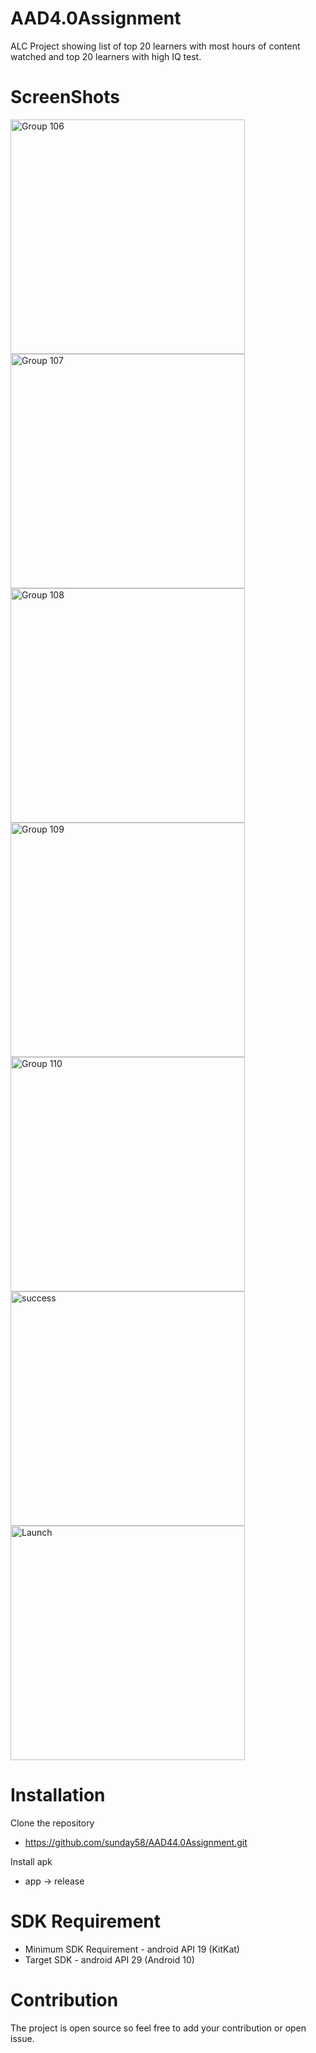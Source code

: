 # AAD4.0Assignment
ALC Project showing list of top 20 learners with most hours of content watched and top 20 learners with high IQ test.

# ScreenShots

<img width="375" alt="Group 106" src="https://user-images.githubusercontent.com/46400048/92334912-1ebbd200-f08a-11ea-9d37-ceb5659dbffa.png">
<img width="375" alt="Group 107" src="https://user-images.githubusercontent.com/46400048/92334917-22e7ef80-f08a-11ea-9399-b905f48513eb.png">
<img width="375" alt="Group 108" src="https://user-images.githubusercontent.com/46400048/92334921-28ddd080-f08a-11ea-8350-e17ad3c42520.png">
<img width="375" alt="Group 109" src="https://user-images.githubusercontent.com/46400048/92334923-2c715780-f08a-11ea-81b3-69a6f9695e28.png">
<img width="375" alt="Group 110" src="https://user-images.githubusercontent.com/46400048/92334925-2f6c4800-f08a-11ea-8758-05fdb27c2634.png">
<img width="375" alt="success" src="https://user-images.githubusercontent.com/46400048/92334929-33986580-f08a-11ea-8d4e-dcae0713736b.png">
<img width="375" alt="Launch" src="https://user-images.githubusercontent.com/46400048/92334931-3d21cd80-f08a-11ea-8fad-dc4abba86b78.png">

# Installation
Clone the repository
* https://github.com/sunday58/AAD44.0Assignment.git

Install apk
* app  ->  release

# SDK Requirement
* Minimum SDK Requirement - android API 19 (KitKat)
* Target SDK - android API 29 (Android 10)

# Contribution
The project is open source so feel free to add your contribution or open issue.

